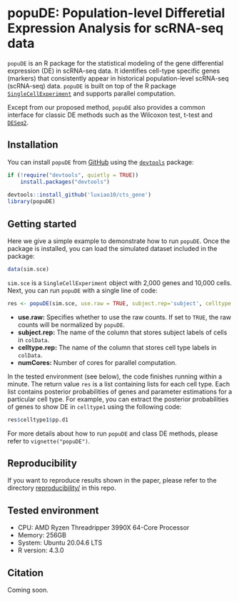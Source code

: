 # popuDE: Population-level Differetial Expression Analysis for scRNA-seq data
`popuDE` is an R package for the statistical modeling of the 
gene differential expression (DE) in scRNA-seq data. It identifies cell-type specific genes (markers) that consistently appear in historical population-level scRNA-seq (scRNA-seq) data. `popuDE` is built on top of the R package [`SingleCellExperiment`](https://bioconductor.org/packages/devel/bioc/html/SingleCellExperiment.html) and supports parallel computation.

Except from our proposed method, `popuDE` also provides a common interface for classic DE methods such as the Wilcoxon test, t-test and [`DESeq2`](https://bioconductor.org/packages/release/bioc/html/DESeq2.html).


## Installation
You can install `popuDE` from [GitHub](https://github.com/luxiao10/cts_gene) using the [`devtools`](https://cran.r-project.org/web/packages/devtools/index.html) package:
```R
if (!require("devtools", quietly = TRUE))
    install.packages("devtools")
    
devtools::install_github('luxiao10/cts_gene')
library(popuDE)
```




## Getting started
Here we give a simple example to demonstrate how to run `popuDE`. Once the package is installed,
you can load the simulated dataset included in the package:
```R
data(sim.sce)
```
`sim.sce` is a `SingleCellExperiment` object with 2,000 genes and 10,000 cells.
Next, you can run `popuDE` with a single line of code:
```R
res <- popuDE(sim.sce, use.raw = TRUE, subject.rep='subject', celltype.rep='celltype', numCores=2)
```
- **use.raw:** Specifies whether to use the raw counts. If set to `TRUE`, the raw counts will be normalized by `popuDE`.
- **subject.rep:** The name of the column that stores subject labels of cells in `colData`.
- **celltype.rep:** The name of the column that stores cell type labels in `colData`.
- **numCores:** Number of cores for parallel computation.

In the tested environment (see below), the code finishes running within a minute. The return value `res` is a list containing lists for each cell type. Each list contains
posterior probabilities of genes and parameter estimations for a particular cell type. For example, you can extract the posterior probabilities of genes to show DE in `celltype1` using the following code:
```R
res$celltype1$pp.d1
```
For more details about how to run `popuDE` and class DE methods, please refer to `vignette("popuDE")`.


## Reproducibility
If you want to reproduce results shown in the paper, please refer to the directory [reproducibility/](reproducibility/) in this repo.


## Tested environment
- CPU: AMD Ryzen Threadripper 3990X 64-Core Processor
- Memory: 256GB
- System: Ubuntu 20.04.6 LTS
- R version: 4.3.0

## Citation
Coming soon.
